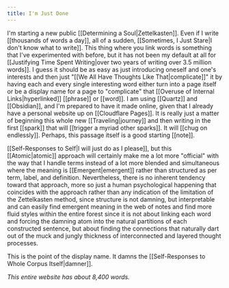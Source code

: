 ```yaml
---
title: I'm Just Done
---
```

I'm starting a new public [[Determining a Soul|Zettelkasten]]. Even if I write [[thousands of words a day]], all of a sudden, [[Sometimes, I Just Stare|I don't know what to write]]. This thing where you link words is something that I've experimented with before, but it has not been my default at all for [[Justifying Time Spent Writing|over two years of writing over 3.5 million words]]. I guess it should be as easy as just introducing oneself and one's interests and then just "[[We All Have Thoughts Like That|complicate]]" it by having each and every single interesting word either turn into a page itself or be a display name for a page to "complicate" that [[Overuse of Internal Links|hyperlinked]] [[phrase]] or [[word]]. I am using [[Quartz]] and [[Obsidian]], and I'm prepared to have it made online, given that I already have a personal website up on [[Cloudflare Pages]]. It is really just a matter of beginning this whole new [[Traveling|journey]] and then writing in the first [[spark]] that will [[trigger a myriad other sparks]]. It will [[chug on endlessly]]. Perhaps, this passage itself is a good starting [[note]].

[[Self-Responses to Self|I will just do as I please]], but this [[Atomic|atomic]] approach will certainly make me a lot more "official" with the way that I handle terms instead of a lot more blended and simultaneous where the meaning is [[Emergent|emergent]] rather than structured as per term, label, and definition. Nevertheless, there is no inherent tendency toward that approach, more so just a human psychological happening that coincides with the approach rather than any indication of the limitation of the Zettelkasten method, since structure is not damning, but interpretable and can easily find emergent meaning in the web of notes and find more fluid styles within the entire forest since it is not about linking each word and forcing the damning atom into the natural partitions of each constructed sentence, but about finding the connections that naturally dart out of the muck and jungly thickness of interconnected and layered thought processes.

This is the point of the display name. It damns the [[Self-Responses to Whole Corpus Itself|damner]].

*This entire website has about 8,400 words.*
